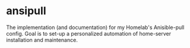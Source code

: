 # ansipull

The implementation (and documentation) for my Homelab's Anisible-pull config. Goal is to set-up a personalized automation of home-server installation and maintenance.
